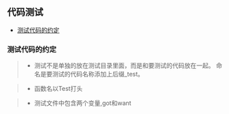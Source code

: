## 代码测试

* [测试代码的约定](#go_test)

### <a name="go_test"></a>测试代码的约定

>+  测试不是单独的放在测试目录里面，而是和要测试的代码放在一起。
命名是要测试的代码名称添加上后缀_test。

>+ 函数名以Test打头

>+ 测试文件中包含两个变量,got和want

 
